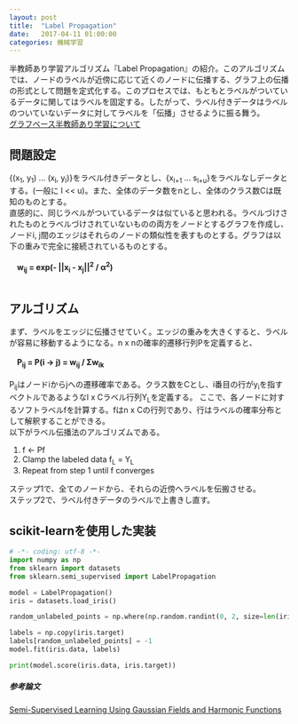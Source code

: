 ```yaml
---
layout: post
title:  "Label Propagation"
date:   2017-04-11 01:00:00
categories: 機械学習
---
```

半教師あり学習アルゴリズム『Label Propagation』の紹介。このアルゴリズムでは、ノードのラベルが近傍に応じて近くのノードに伝播する、グラフ上の伝播の形式として問題を定式化する。このプロセスでは、もともとラベルがついているデータに関してはラベルを固定する。したがって、ラベル付きデータはラベルのついていないデータに対してラベルを「伝播」させるように振る舞う。  
[グラフベース半教師あり学習について](http://nocotan.github.io/%E6%A9%9F%E6%A2%B0%E5%AD%A6%E7%BF%92/2017/04/10/graphbasedlearning-copy.html)

## 問題設定
{(x<sub>1</sub>, y<sub>1</sub>) ... (x<sub>l</sub>, y<sub>l</sub>)}をラベル付きデータとし、{x<sub>l+1</sub> ... s<sub>l+u</sub>}をラベルなしデータとする。(一般に l << u)。また、全体のデータ数をnとし、全体のクラス数Cは既知のものとする。    
直感的に、同じラベルがついているデータは似ていると思われる。ラベルづけされたものとラベルづけされていないものの両方をノードとするグラフを作成し、ノードi, j間のエッジはそれらのノードの類似性を表すものとする。グラフは以下の重みで完全に接続されているものとする。   
<br>
&emsp;**w<sub>ij</sub> = exp(- ||x<sub>i</sub> - x<sub>j</sub>||<sup>2</sup> / α<sup>2</sup>)**  
<br>
## アルゴリズム
まず、ラベルをエッジに伝播させていく。エッジの重みを大きくすると、ラベルが容易に移動するようになる。n x nの確率的遷移行列Pを定義すると、    
<br>
&emsp;**P<sub>ij</sub> = P(i → j) = w<sub>ij</sub> / Σw<sub>ik</sub>**  
<br>
P<sub>ij</sub>はノードiからjへの遷移確率である。クラス数をCとし、i番目の行がy<sub>i</sub>を指すベクトルであるようなl x Cラベル行列Y<sub>L</sub>を定義する。
ここで、各ノードに対するソフトラベルfを計算する。fはn x Cの行列であり、行はラベルの確率分布として解釈することができる。  
以下がラベル伝播法のアルゴリズムである。

1. f ← Pf
2. Clamp the labeled data f<sub>L</sub> = Y<sub>L</sub>
3. Repeat from step 1 until f converges

ステップ1で、全てのノードから、それらの近傍へラベルを伝搬させる。  
ステップ2で、ラベル付きデータのラベルで上書きし直す。  

## scikit-learnを使用した実装
```python
# -*- coding: utf-8 -*-
import numpy as np
from sklearn import datasets
from sklearn.semi_supervised import LabelPropagation

model = LabelPropagation()
iris = datasets.load_iris()

random_unlabeled_points = np.where(np.random.randint(0, 2, size=len(iris.target)))

labels = np.copy(iris.target)
labels[random_unlabeled_points] = -1
model.fit(iris.data, labels)

print(model.score(iris.data, iris.target))
```

##### 参考論文
[Semi-Supervised Learning Using Gaussian Fields and Harmonic Functions](http://www.aaai.org/Papers/ICML/2003/ICML03-118.pdf)

